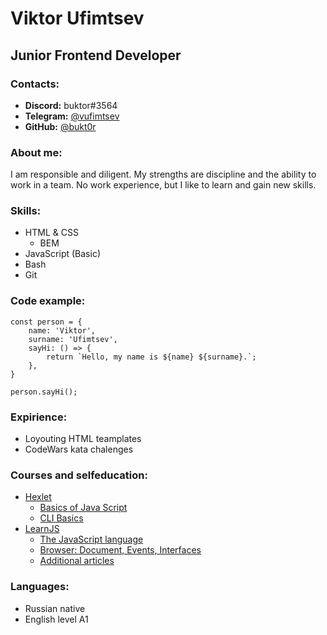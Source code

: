 # Viktor Ufimtsev
## Junior Frontend Developer
### Contacts:
* **Discord:** buktor#3564
* **Telegram:** [@vufimtsev](https://t.me/vufimtsev)
* **GitHub:** [@bukt0r](https://github.com/bukt0r)
### About me:
I am responsible and diligent. My strengths are discipline and the ability to work in a team. No work experience, but I like to learn and gain new skills.
### Skills:
* HTML & CSS
  * BEM
* JavaScript (Basic)
* Bash
* Git
### Code example:
```
const person = {
    name: 'Viktor',
    surname: 'Ufimtsev',
    sayHi: () => {
        return `Hello, my name is ${name} ${surname}.`;
    },
}

person.sayHi();
```
### Expirience:
* Loyouting HTML teamplates
* CodeWars kata chalenges
### Courses and selfeducation:
* [Hexlet](https://ru.hexlet.io/)  
  * [Basics of Java Script](https://ru.hexlet.io/courses/js-basics)
  * [CLI Basics](https://ru.hexlet.io/courses/cli-basics)
* [LearnJS](https://learn.javascript.ru/)
  * [The JavaScript language](https://javascript.info/#tab-1)
  * [Browser: Document, Events, Interfaces](https://javascript.info/#tab-2)
  * [Additional articles](https://javascript.info/#tab-3)
### Languages:
* Russian native
* English level A1